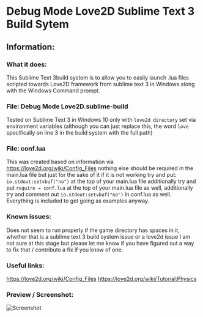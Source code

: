 # Debug Mode Love2D Sublime Text 3 Build Sytem

## Information:

### What it does:

This Sublime Text 3build system is to allow you to easily launch .lua files scripted towards Love2D framework from sublime text 3 in Windows along with the Windows Command prompt.


### File: Debug Mode Love2D.sublime-build

Tested on Sublime Text 3 in Windows 10 only with `love2d directory` set via environment variables (although you can just replace this, the word `love` specifically on line 3 in the build system with the full path)


### File: conf.lua

This was created based on information via https://love2d.org/wiki/Config_Files nothing else should be required in the main.lua file but just for the sake of it if it is not working try and put: `io.stdout:setvbuf("no")` at the top of your main.lua file additionally try and put `require = conf.lua` at the top of your main.lua file as well, additionally try and comment out `io.stdout:setvbuf("no")` in conf.lua as well. Everything is included to get going as examples anyway.


### Known issues:

Does not seem to run properly if the game directory has spaces in it, whether that is a sublime text 3 build system issue or a love2d issue I am not sure at this stage but please let me know if you have figured out a way to fix that / contribute a fix if you know of one.


### Useful links:


https://love2d.org/wiki/Config_Files
https://love2d.org/wiki/Tutorial:Physics


### Preview / Screenshot:

![Screenshot](http://i.imgur.com/ZNM5dZU.png)